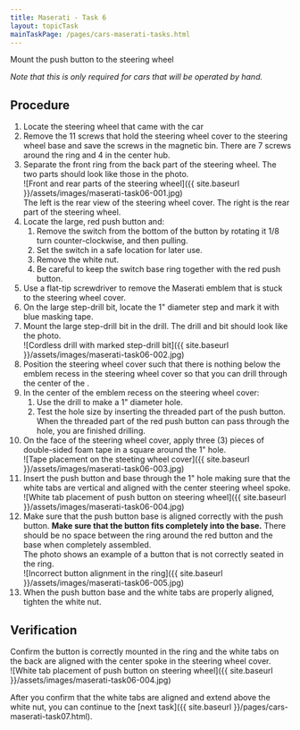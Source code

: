 ```yaml
---
title: Maserati - Task 6
layout: topicTask
mainTaskPage: /pages/cars-maserati-tasks.html
---
```


Mount the push button to the steering wheel

_Note that this is only required for cars that will be operated by hand._

## Procedure

1. Locate the steering wheel that came with the car
2. Remove the 11 screws that hold the steering wheel cover to the steering wheel base and save the screws in the magnetic bin. There are 7 screws around the ring and 4 in the center hub.
3. Separate the front ring from the back part of the steering wheel. The two parts should look like those in the photo.<br>![Front and rear parts of the steering wheel]({{ site.baseurl }}/assets/images/maserati-task06-001.jpg)<br>The left is the rear view of the steering wheel cover. The right is the rear part of the steering wheel.<br>
4. Locate the large, red push button and:
	1.  Remove the switch from the bottom of the button by rotating it 1/8 turn counter-clockwise, and then pulling.
	2.  Set the switch in a safe location for later use.
	2.  Remove the white nut.
	3.  Be careful to keep the switch base ring together with the red push button.
4. Use a flat-tip screwdriver to remove the Maserati emblem that is stuck to the steering wheel cover.
5. On the large step-drill bit, locate the 1" diameter step and mark it with blue masking tape.
5. Mount the large step-drill bit in the drill. The drill and bit should look like the photo.<br>![Cordless drill with marked step-drill bit]({{ site.baseurl }}/assets/images/maserati-task06-002.jpg)
6. Position the steering wheel cover such that there is nothing below the emblem recess in the steering wheel cover so that you can drill through the center of the .
6. In the center of the emblem recess on the steering wheel cover:
	1. Use the drill to make a 1" diameter hole. 
	1. Test the hole size by inserting the threaded part of the push button. When the threaded part of the red push button can pass through the hole, you are finished drilling.
7. On the face of the steering wheel cover, apply three (3) pieces of double-sided foam tape in a square around the 1" hole.<br> ![Tape placement on the steeting wheel cover]({{ site.baseurl }}/assets/images/maserati-task06-003.jpg)
8. Insert the push button and base through the 1" hole making sure that the white tabs are vertical and aligned with the center steering wheel spoke.<br> ![White tab placement of push button on steering wheel]({{ site.baseurl }}/assets/images/maserati-task06-004.jpg)
9. Make sure that the push button base is aligned correctly with the push button. **Make sure that the button fits completely into the base.** There should be no space between the ring around the red button and the base when completely assembled.<br>The photo shows an example of a button that is not correctly seated in the ring.<br> ![Incorrect button alignment in the ring]({{ site.baseurl }}/assets/images/maserati-task06-005.jpg)
10. When the push button base and the white tabs are properly aligned, tighten the white nut.

## Verification

Confirm the button is correctly mounted in the ring and the white tabs on the back are aligned with the center spoke in the steering wheel cover. <br> ![White tab placement of push button on steering wheel]({{ site.baseurl }}/assets/images/maserati-task06-004.jpg)

After you confirm that the white tabs are aligned and extend above the white nut, you can continue to the [next task]({{ site.baseurl }}/pages/cars-maserati-task07.html).
